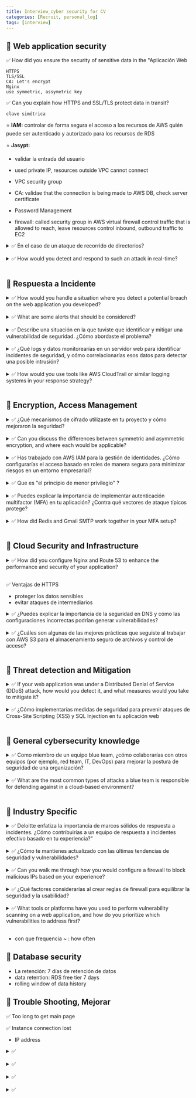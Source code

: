```yaml
---
title: Interview_cyber security for CV
categories: [Recruit, personal_log]
tags: [interview]
---
```


## 📌 Web application security

✅ How did you ensure the security of sensitive data in the "Aplicación Web 

```
HTTPS
TLS/SSL
CA: Let's encrypt
Nginx
use symmetric, assymetric key
```


✅ Can you explain how HTTPS and SSL/TLS protect data in transit?

```
clave simétrica
```

⭐️ **IAM:**
controlar de forma segura el acceso a los recursos de AWS
quién puede ser autenticado y autorizado para los recursos de RDS

⭐️ **Jasypt:**

- validar la entrada del usuario

- used private IP, resources outside VPC cannot connect
- VPC security group
- CA: validae that the connection is being made to AWS DB, check server certificate
- Password Management

- firewall: called security group in AWS
  virtual firewall
  control traffic that is allowed to reach, leave resources
  control inbound, outbound traffic to EC2


<details>
<summary> ✅ En el caso de un ataque de recorrido de directorios?  </summary>

- path traversal: access files on web server to which they should not have access
- MariaDB


⭐️ Detectar
- monitoreo Log en tiempo real
- buscar patrones sospechosos
- AWS cloud trail, WAF, SIEM

- IDS
- WAF

⭐️ Respuesta
- contención inmediata: AWS Security group, WAF
- bloquear la dirreción IP

- Registro y Análisis
- Parcheo
- medidas posteriores


</details>

<br>

<details>
<summary> ✅ How would you detect and respond to such an attack in real-time?  </summary>

- un ataque de recorrido de directorios
- enfoque completo y proactivo
- detectar y responder a un ataque

1️⃣ **Detección**

- **1. monitoreo de logs**
- rastrear las solicitudes: monitor requests
- patrón inusual
- 🛠️ WAF, SIEM

- **2. Sistemas de Detección de Intrusiones**
- utilizar herramientas
- configurar reglas para detectar intentos de recorrido de directorios
- generar alertas cuando detecta actividades abnormales

- **3. Firewall de Aplicaciones Web**
- detectar y bloquear solicitudes
- WAF alaizar el tráfico entrante en tiempo real
- bloquear cualquier intento de explotar vulnerabilidades

2️⃣ **Respuesta**

- 1. **Contención inmediata**
- 🛠️ herramientos como WAF, AWS Security Group
- bloquear la dirección IP desde donde se origina el ataque
- evitar

- Si el ataque sigue en curso, restringiría el acceso
- a las partes afectadas

- 2. **Registro y Análisis**
- Revisar los logs
- confirmar el alcance del ataque
- determinar si este ataque es parte de un esfuerzo coordiado más amplio

- 3. **Parcheo y Fortalecimiento**
- aplicar de inmediato los parches
- ajustar las configuraciones

- 4. **Informe y Análisis Forense**
- generar un informe del incidente
- realizar un análisis forense

- 5. **Medidas posteriores al Incidente**
- revisar la arquitectura de seguridad actual
- asegurar las medidas preventivas
- controles de acceso con principio de mínimo privilegio
- evitar que estas vulnerabilidades se repitan en el futuro

</details>

<br>

## 📌 Respuesta a Incidente

<details>
<summary> ✅ How would you handle a situation where you detect a potential breach on the web application you developed?  </summary>

- confirmar si realmente esta una brecha <br>
- algunas alertas pueden ser falsos positivos o no llegar al nivel de un incidente <br>
- revisar logs: SIEM, WAF <br>
- analysis del alcance, la gravedad, el impacto <br>
- contención <br>
- análisis de incidente <br>
- communicación del incidente <br>
- acuerdo con las leyes de protección de datos, como GDPR <br>
- remediación: parchear, IAM, MFA <br>
- mejora de la seguridad: auditar regularamente, simulaciones de ataques <br>
- documentación del incidente <br>

</details>

<br>

<details>
<summary> ✅ What are some alerts that should be considered? </summary>

- revisar los logs buscando patrones sospechosos <br>
- múltiples intentos fallidos de autenticación <br>
- solicitudes desde dirreciones IP desconocidos <br>
- actividades fuera de horario normal <br>
- intentos acceder archivos que neccessita mas previlegio <br>
- IP blacklist <br>

</details>

<br>


<details>
<summary> ✅ Describe una situación en la que tuviste que identificar y mitigar una vulnerabilidad de seguridad. ¿Cómo abordaste el problema? </summary>

- trabajé <br>
- durante una revisión rutinaria de seguridad <br>
- utilicé OWASP ZAP para escanear los vulnerabilidades <br>
- identifiqué una vulnerabilidad de inyección SQL <br>
- manipular las consultas de la base de datos <br>
- acceder a información sensible <br>
  <br>
- validación y saneamiento de entradas <br>
  - consultas como delete, 1=1 <br>
- colaboración con el equipo de desarrollo <br>
  - explicar la vulnerabilidad y cómo prevenir <br>
  - frontend tmabien revisado la vulnerabilidad <br>

<br>
- resulado mitigar la vulnerabilidad, mejorar las prácticas de desarrollo <br>

</details>

<br>

<details>
<summary> ✅ ¿Qué logs y datos monitorearías en un servidor web para identificar incidentes de seguridad, y cómo correlacionarías esos datos para detectar una posible intrusión? </summary>

- logs de acceso de servidor web: patrones abnoramales, IP de origen, intentos a acceder a archives <br>
- logs de error: fallos repetidos al acceder <br>
- logs de authenticación<br>
- logs de WAF: identificar, bloquear intentos malintencionado, XXS, reconocimiento<br>
- logs de redes: syslog <br>
- origin de la dirreciones de IP: comparar IPs de acceso con listas de amenazas conocidas(blacklist)
- ubicación
- sistema de detección de intrusiones <br>

</details>

<br>

<details>
<summary> ✅ How would you use tools like AWS CloudTrail or similar logging systems in your response strategy?  </summary>

⭐️ CloudTrail

- logs
- content type
- location
- typo de solicitude

</details>

<br>

## 📌 Encryption, Access Management

<details>
<summary> ✅ ¿Qué mecanismos de cifrado utilizaste en tu proyecto y cómo mejoraron la seguridad?  </summary>

⭐️ Jasypt <br>

- cifrar variables ambientales<br>
- MD5<br>
  - algoritmo hash<br>
  - no tiene reversibilidad<br>
- DES(Data Encrpytion Standard)<br>
- cifrado simmétrico<br>
  <br>

⭐️ JWT <br>

- HS256(HMAC-SHA256) <br>
- en la generación y validación de JWTs <br>
- garantizar la integridad authenticidad de los tokens <br>
- asegurar autenticaión <br>

</details>

<br>

<details>
<summary> ✅ Can you discuss the differences between symmetric and asymmetric encryption, and where each would be applicable?  </summary>

⭐️ simétrico <br>
<br>

- utilizar una sola clave<br>
- 👍🏻 Ventajas: mas rápido<br>
- 👍🏻 Ventajas: requiere menos potencia computacional<br>
- 👎🏻 Desventajas: el intercambio seguro de la calve<br>
- 🛠️ Aplicaciones: cifrar discos, bases de datos<br>
- 🛠️ Aplicaciones: communicaciones internas<br>
- 🛠️ AES, DES<br>

⭐️ asimétrico<br>
<br>

- clave pública, clave privada <br>
- cifrar: clave pública <br>
- descifrar: clave privada <br>
- solo propietario de la clave privada puede descifrar <br>
  <br>
- 👍🏻 Ventajas: solucionar el problema del intercambio de claves <br>
- 👎🏻 Desventajas: mas lento <br>
- 🛠️ Aplicaciones: TLS, SSL <br>
- 🛠️ Aplicaciones: firmas digitales <br>
- 🛠️ RSA, diffie hellman, ECC <br>

</details>

<br>

<details>
<summary> ✅ Has trabajado con AWS IAM para la gestión de identidades. ¿Cómo configurarías el acceso basado en roles de manera segura para minimizar riesgos en un entorno empresarial? </summary>

- controlar acceso de AWS recursos
- authenticar, authorizar
- minimo previlegio

- basado en roles
- grupos de IAM: programmador, usario
- solo usarios con role programmador puede acceder

- crear roles separados para servicios y usarios
- una instancia de EC2 necesita acceso a S3, asignado un rol de IAM para EC2
- con permisos de acceso bucket S3

- permitir que una EC2 instancia acceda a un S3 bucket(depósito S3)
- documentado JSON definir roles, aciones permitido, denegado

</details>

<br>

<details>
<summary> ✅ Que es "el principio de menor privilegio" ? </summary>

- otorgar solo los permitos estrictamente necesarios para realizar sus tareas
- (grant)
- limitar acciones, recursos que necesita

</details>

<br>

<details>
<summary> ✅ Puedes explicar la importancia de implementar autenticación multifactor (MFA) en tu aplicación? ¿Contra qué vectores de ataque típicos protege? </summary>

- require dos o más formas deverificaión para autenticación
- una cosa que el usario sabe, tiene, hace, es, o el ubicación de usario
- fortalecer la seguridad de acceder
- reducir el risego de acceso no autorizado

- robo de contraseñas
- ataques de keyloggers
- ataques de fuerza bruta

</details>

<br>

<details>
<summary> ✅ How did Redis and Gmail SMTP work together in your MFA setup? </summary>

- proceso de verificación en dos pasos

1. contraseña
2. código de un solo uso (OTP) se envía por correo electrónico

⭐️ Gmail SMTP

- enviar el código temporal

⭐️ Redis

- almacenar(store) temporalmente el OTP
- generar el cógido, guardar en Redis con un tiempo de expiración corto(5 min)

- 👍🏻 velocidad
- 👍🏻 capacidad de manejar datos temporales

1. Generar OTP único
2. El OTP almacena temporalmente en Redis
3. El OTP se envia al correo electronico del usario utilizando SMTP
4. Usario recibe el OTP
5. Usario ingresa el código
6. Verficiar el código ingresado
7. Si es correcto y no ha expirado, el usario puede acceder

</details>

<br>

## 📌 Cloud Security and Infrastructure

<details>
<summary> ✅ How did you configure Nginx and Route 53 to enhance the performance and security of your application? </summary>

⭐️ Nginx

- servidor proxy inverso
- configuración de HTTPS con TLS/SSL: certificado de SSL/TLS
- redirigir(redirección) HTTP a HTTPS
- cashing

⭐️ Route53

- configurar el servicio DNS
- manejar el nombre de dominio
- drugstore.shop

- mejorar rendimiento(performance)
- velocidadven actualizar productos
- optimizar el enrutamiento

</details>

<br>

✅ Ventajas de HTTPS

- proteger los datos sensibles
- evitar ataques de intermediarios

<details>
<summary> ✅ ¿Puedes explicar la importancia de la seguridad en DNS y cómo las configuraciones incorrectas podrían generar vulnerabilidades? </summary>
- DNS: traducir nombre de dominio legibles por humanas en dirrecciones IP

- 😈 DNS cache poisoning, spoofing
- madiante ataques
- podrían redirigir el tráfico a sitios maliciosos

- 😈 DNS flood
- interrumpir servicios

- 💊 DNSSEC
- 💊 registros DNS

</details>

<br>

<details>
<summary> ✅ ¿Cuáles son algunas de las mejores prácticas que seguiste al trabajar con AWS S3 para el almacenamiento seguro de archivos y control de acceso?  </summary>

- roles IAM: bloquear acceso público, seguir el principio de minimo privilegio
- cifrar datos en reposo y en tránsito
- monitorear, registrar con AWS Cloudtrail, S3 logs
- MFA: una capa extra de protección, asegurar solo personas autorizadas pueden realizar modificaciones

</details>

<br>

## 📌 Threat detection and Mitigation

<details>
<summary> ✅ If your web application was under a Distributed Denial of Service (DDoS) attack, how would you detect it, and what measures would you take to mitigate it?  </summary>

- alto volumen de solicitudes

⭐️ Detectar

- AWS cloudtrail
- AWS WAF
- registro de servidor: Nginx

- monitoreao de tráfico inusual

⭐️ Medidas para mitigación

- AWS WAF: bloquear tráfico malicioso, limitar el número de solicitudes permitadas desde una sola IP
- auto scaling: ajustar automáticamente la capacidad de la infraestructura, añadir más servidores
- timeout
- blackhole
- contener

</details>

<br>

<details>
<summary> ✅ ¿Cómo implementarías medidas de seguridad para prevenir ataques de Cross-Site Scripting (XSS) y SQL Injection en tu aplicación web </summary>

⭐️ Prevención

- validacion, saneamiento entradas
- asegurar las entradas del usario es adacuadamente escapado o codificado
- codificar caracteres
- no se interpretar como código HTML o JS

- WAF
- cooperar con frontend

- ORM, Hibernate: utilizar parámetros seguros
- para interacciones con la base de datos se realizar mediante consultas preparadas y ORM como Hiberate
- evitar datos se interpreten como comandos SQL

</details>

<br>

## 📌 General cybersecurity knowledge

<details>
<summary> ✅ Como miembro de un equipo blue team, ¿cómo colaborarías con otros equipos (por ejemplo, red team, IT, DevOps) para mejorar la postura de seguridad de una organización?  </summary>

⭐️ Colaboración con el Red Team

- simulaciones de ataques y pruebas de penetración
- ejecutar simulaciones
- identificar puntos débiles
- priorizar las áreas que necesitan mejoras

- aprender de las pruebas de intrusión
- entender las técnicas de ataque
- ajustar las medidas defensivas, como parches

⭐️ Colaboración con el equipo IT

- implementar medidas de seguridad
- soluciones
- monirotar continuo

⭐️ Colaboración con DevOps

- automatización de pruebas de seguridad

⭐️ postura

- seguridad compartida
- en lugar de culpar
- contribuir a la protección
- compartir métodos y resultados

</details>

<br>

<details>
<summary> ✅ What are the most common types of attacks a blue team is responsible for defending against in a cloud-based environment?</summary>

</details>

<br>

## 📌 Industry Specific

<details>
<summary> ✅ Deloitte enfatiza la importancia de marcos sólidos de respuesta a incidentes. ¿Cómo contribuirías a un equipo de respuesta a incidentes efectivo basado en tu experiencia?"  </summary>

1️⃣ Experiencia en detección y análisis

- detectar anomalías
- registros
- AWS cloudtrail

2️⃣ Experiencia de desarollar aplicaciones

- trabajé con AWS IAM, MFA
- adquirir habilidades para implementar medidas del principio de minimo privilegio
- contener, bloquear usarios sospechosos

3️⃣ Coordinación entre equipos

- equipos de desarrollo
- administradores de IT

4️⃣ Idioma

- lenguaje

</details>

<br>

<details>
<summary> ✅ ¿Cómo te mantienes actualizado con las últimas tendencias de seguridad y vulnerabilidades? </summary>

- cursos y certificaciones
- participar en comunidades: foros como Reddit, Github, Oswap
- suscripción a reportes de seguridad
  - kerbs on security
  - dark reading
  - sans institute
  - CVE
  - MITRE
  - NIST
- conferencias
  - blackhat
  - def con
- laboratorios prácticos
  - TryHackMe
  - HackTheBox

</details>

<br>

<details>
<summary> ✅ Can you walk me through how you would configure a firewall to block malicious IPs based on your experience? </summary>

1️⃣ Identificar IP maliciosas
2️⃣ Configurar reglas de firewall

- AWS security group
- añadir a la lista de denegación

3️⃣ Monitorear y mantener(mantenimiento)

- revisión periódica
</details>

<br>

<details>
<summary> ✅ ¿Qué factores considerarías al crear reglas de firewall para equilibrar la seguridad y la usabilidad?  </summary>

- el principio de menor privilegio: solo permite el tráfico necesario para las operaciones legítimas
- allow list
- deny list

</details>

<br>

<details>
<summary> ✅ What tools or platforms have you used to perform vulnerability scanning on a web application, and how do you prioritize which vulnerabilities to address first?  </summary>

```
OSWAP ZAP
SQL injeciton
```

</details>

<br>

- con que frequencia ~ : how often

## 📌 Database security

- La retención: 7 días de retención de datos
- data retention: RDS free tier 7 days
- rolling window of data history

## 📌 Trouble Shooting, Mejorar

✅ Too long to get main page

✅ Instance connection lost

- IP address

<details>
<summary> ✅  </summary>

```

```

</details>

<br>

<details>
<summary> ✅   </summary>

```

```

</details>

<br>

<details>
<summary> ✅   </summary>

```

```

</details>

<br>

<details>
<summary> ✅  </summary>

```

```

</details>

<br>
